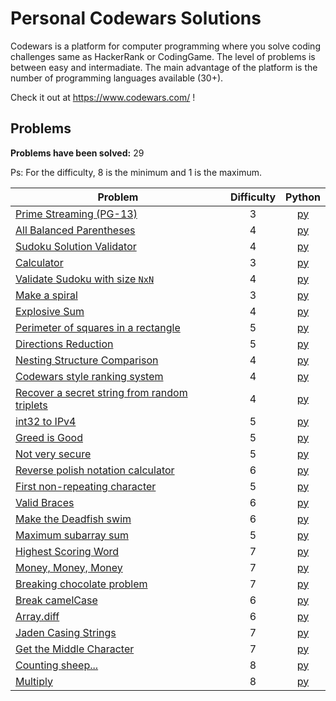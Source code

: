 # Personal Codewars Solutions

Codewars is a platform for computer programming where you solve coding challenges same as HackerRank or CodingGame.
The level of problems is between easy and intermadiate.
The main advantage of the platform is the number of programming languages available (30+).

Check it out at https://www.codewars.com/ ! 

## Problems
**Problems have been solved:** 29

Ps: For the difficulty, 8 is the minimum and 1 is the maximum.

| Problem | Difficulty | Python |
|---------|:----------:|:------:|
| [Prime Streaming (PG-13)](https://www.codewars.com/kata/5519a584a73e70fa570005f5) | 3 | [py](Prime%20Streaming%20(PG-13)/solution.py) |
| [All Balanced Parentheses](https://www.codewars.com/kata/5426d7a2c2c7784365000783) | 4 | [py](All%20Balanced%20Parentheses/solution.py) |
| [Sudoku Solution Validator](https://www.codewars.com/kata/529bf0e9bdf7657179000008) | 4 | [py](Sudoku%20Solution%20Validator/solution.py) |
| [Calculator](https://www.codewars.com/kata/5235c913397cbf2508000048) | 3 | [py](Calculator/solution.py) |
| [Validate Sudoku with size `NxN`](https://www.codewars.com/kata/540afbe2dc9f615d5e000425) | 4 | [py](Validate%20Sudoku%20with%20size%20`NxN`/solution.py) |
| [Make a spiral](https://www.codewars.com/kata/534e01fbbb17187c7e0000c6) | 3 | [py](Make%20a%20spiral/solution.py) |
| [Explosive Sum](https://www.codewars.com/kata/52ec24228a515e620b0005ef) | 4 | [py](Explosive%20Sum/solution.py) |
| [Perimeter of squares in a rectangle](https://www.codewars.com/kata/559a28007caad2ac4e000083) | 5 | [py](Perimeter%20of%20squares%20in%20a%20rectangle/solution.py) |
| [Directions Reduction](https://www.codewars.com/kata/550f22f4d758534c1100025a) | 5 | [py](Directions%20Reduction/solution.py) |
| [Nesting Structure Comparison](https://www.codewars.com/kata/520446778469526ec0000001) | 4 | [py](Nesting%20Structure%20Comparison/solution.py) |
| [Codewars style ranking system](https://www.codewars.com/kata/51fda2d95d6efda45e00004e) | 4 | [py](Codewars%20style%20ranking%20system/solution.py) |
| [Recover a secret string from random triplets](https://www.codewars.com/kata/53f40dff5f9d31b813000774) | 4 | [py](Recover%20a%20secret%20string%20from%20random%20triplets/solution.py) |
| [int32 to IPv4](https://www.codewars.com/kata/52e88b39ffb6ac53a400022e) | 5 | [py](int32%20to%20IPv4/solution.py) |
| [Greed is Good](https://www.codewars.com/kata/5270d0d18625160ada0000e4) | 5 | [py](Greed%20is%20Good/solution.py) |
| [Not very secure](https://www.codewars.com/kata/526dbd6c8c0eb53254000110) | 5 | [py](Not%20very%20secure/solution.py) |
| [Reverse polish notation calculator](https://www.codewars.com/kata/52f78966747862fc9a0009ae) | 6 | [py](Reverse%20polish%20notation%20calculator/solution.py) |
| [First non-repeating character](https://www.codewars.com/kata/52bc74d4ac05d0945d00054e) | 5 | [py](First%20non-repeating%20character/solution.py) |
| [Valid Braces](https://www.codewars.com/kata/5277c8a221e209d3f6000b56) | 6 | [py](Valid%20Braces/solution.py) |
| [Make the Deadfish swim](https://www.codewars.com/kata/51e0007c1f9378fa810002a9) | 6 | [py](Make%20the%20Deadfish%20swim/solution.py) |
| [Maximum subarray sum](https://www.codewars.com/kata/54521e9ec8e60bc4de000d6c) | 5 | [py](Maximum%20subarray%20sum/solution.py) |
| [Highest Scoring Word](https://www.codewars.com/kata/57eb8fcdf670e99d9b000272) | 7 | [py](Highest%20Scoring%20Word/solution.py) |
| [Money, Money, Money](https://www.codewars.com/kata/563f037412e5ada593000114) | 7 | [py](Money,%20Money,%20Money/solution.py) |
| [Breaking chocolate problem](https://www.codewars.com/kata/534ea96ebb17181947000ada) | 7 | [py](Breaking%20chocolate%20problem/solution.py) |
| [Break camelCase](https://www.codewars.com/kata/5208f99aee097e6552000148) | 6 | [py](Break%20camelCase/solution.py) |
| [Array.diff](https://www.codewars.com/kata/523f5d21c841566fde000009) | 6 | [py](Array.diff/solution.py) |
| [Jaden Casing Strings](https://www.codewars.com/kata/5390bac347d09b7da40006f6) | 7 | [py](Jaden%20Casing%20Strings/solution.py) |
| [Get the Middle Character](https://www.codewars.com/kata/56747fd5cb988479af000028) | 7 | [py](Get%20the%20MiddleCharacter/solution.py) |
| [Counting sheep...](https://www.codewars.com/kata/54edbc7200b811e956000556) | 8 | [py](Counting%20sheep/solution.py) |
| [Multiply](https://www.codewars.com/kata/50654ddff44f800200000004) | 8 | [py](Multiply/solution.py) |
